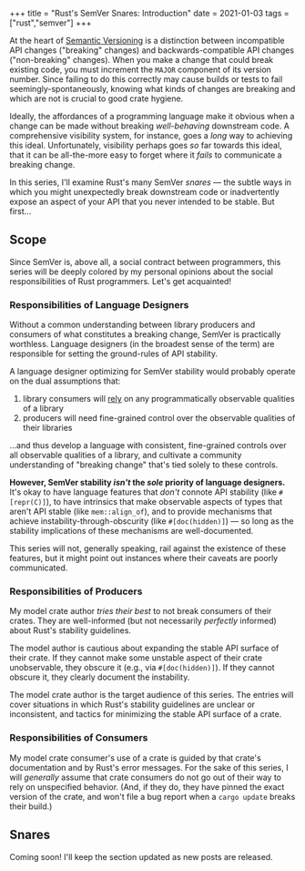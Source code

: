 +++
title = "Rust's SemVer Snares: Introduction"
date = 2021-01-03
tags = ["rust","semver"]
+++

At the heart of [Semantic Versioning](https://semver.org/) is a distinction between incompatible API changes ("breaking" changes) and backwards-compatible API changes ("non-breaking" changes). When you make a change that could break existing code, you must increment the `MAJOR` component of its version number. Since failing to do this correctly may cause builds or tests to fail seemingly-spontaneously, knowing what kinds of changes are breaking and which are not is crucial to good crate hygiene.

<!-- more -->

Ideally, the affordances of a programming language make it obvious when a change can be made without breaking *well-behaving* downstream code. A comprehensive visibility system, for instance, goes a *long* way to achieving this ideal. Unfortunately, visibility perhaps goes *so* far towards this ideal, that it can be all-the-more easy to forget where it *fails* to communicate a breaking change.

In this series, I'll examine Rust's many SemVer *snares* — the subtle ways in which you might unexpectedly break downstream code or inadvertently expose an aspect of your API that you never intended to be stable. But first...

## Scope
Since SemVer is, above all, a social contract between programmers, this series will be deeply colored by my personal opinions about the social responsibilities of Rust programmers. Let's get acquainted!

### Responsibilities of Language Designers
Without a common understanding between library producers and consumers of what constitutes a breaking change, SemVer is practically worthless. Language designers (in the broadest sense of the term) are responsible for setting the ground-rules of API stability.

A language designer optimizing for SemVer stability would probably operate on the dual assumptions that:
1. library consumers will [rely](https://xkcd.com/1172/) on any programmatically observable qualities of a library
2. producers will need fine-grained control over the observable qualities of their libraries

...and thus develop a language with consistent, fine-grained controls over all observable qualities of a library, and cultivate a community understanding of "breaking change" that's tied solely to these controls.

**However, SemVer stability *isn't* the *sole* priority of language designers.** It's okay to have language features that *don't* connote API stability (like `#[repr(C)]`), to have intrinsics that make observable aspects of types that aren't API stable (like `mem::align_of`), and to provide mechanisms that achieve instability-through-obscurity (like `#[doc(hidden)]`) — so long as the stability implications of these mechanisms are well-documented.

This series will not, generally speaking, rail against the existence of these features, but it might point out instances where their caveats are poorly communicated.

### Responsibilities of Producers
My model crate author *tries their best* to not break consumers of their crates. They are well-informed (but not necessarily *perfectly* informed) about Rust's stability guidelines.

The model author is cautious about expanding the stable API surface of their crate. If they cannot make some unstable aspect of their crate unobservable, they obscure it (e.g., via `#[doc(hidden)]`). If they cannot obscure it, they clearly document the instability.

The model crate author is the target audience of this series. The entries will cover situations in which Rust's stability guidelines are unclear or inconsistent, and tactics for minimizing the stable API surface of a crate.

### Responsibilities of Consumers
My model crate consumer's use of a crate is guided by that crate's documentation and by Rust's error messages. For the sake of this series, I will *generally* assume that crate consumers do not go out of their way to rely on unspecified behavior. (And, if they do, they have pinned the exact version of the crate, and won't file a bug report when a `cargo update` breaks their build.)

## Snares
Coming soon! I'll keep the section updated as new posts are released.

